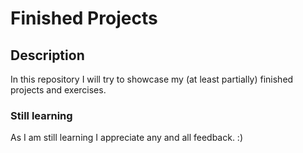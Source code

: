# Finished Projects

## Description
In this repository I will try to showcase my (at least partially) finished projects and exercises.

### Still learning
As I am still learning I appreciate any and all feedback. :)
